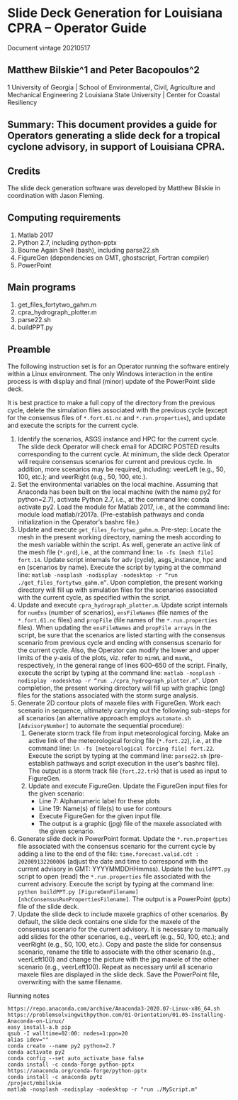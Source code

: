 # Slide Deck Generation for Louisiana CPRA – Operator Guide
Document vintage 20210517

## Matthew Bilskie^1 and Peter Bacopoulos^2

1 University of Georgia | School of Environmental, Civil, Agriculture and Mechanical Engineering
2 Louisiana State University | Center for Coastal Resiliency

## Summary: This document provides a guide for Operators generating a slide deck for a tropical cyclone advisory, in support of Louisiana CPRA.

## Credits
The slide deck generation software was developed by Matthew Bilskie in coordination with Jason Fleming.

## Computing requirements
1. Matlab 2017
2. Python 2.7, including python-pptx
3. Bourne Again Shell (bash), including parse22.sh
4. FigureGen (dependencies on GMT, ghostscript, Fortran compiler)
5. PowerPoint

## Main programs
1. get_files_fortytwo_gahm.m
2. cpra_hydrograph_plotter.m
3. parse22.sh
4. buildPPT.py

## Preamble
The following instruction set is for an Operator running the software entirely within a Linux environment. The only Windows interaction in the entire process is with display and final (minor) update of the PowerPoint slide deck.

It is best practice to make a full copy of the directory from the previous cycle, delete the simulation files associated with the previous cycle (except for the consensus files of `*.fort.61.nc` and `*.run.properties`), and update and execute the scripts for the current cycle.

1. Identify the scenarios, ASGS instance and HPC for the current cycle. The slide deck Operator will check email for ADCIRC POSTED results corresponding to the current cycle.  At minimum, the slide deck Operator will require consensus scenarios for current and previous cycle.  In addition, more scenarios may be required, including: veerLeft (e.g., 50, 100, etc.); and veerRight (e.g., 50, 100, etc.).
2. Set the environmental variables on the local machine. Assuming that Anaconda has been built on the local machine (with the name py2 for python=2.7), activate Python 2.7, i.e., at the command line: conda activate py2. Load the module for Matlab 2017, i.e., at the command line: module load matlab/r2017a. (Pre-establish pathways and conda initialization in the Operator’s bashrc file.)
3. Update and execute `get_files_fortytwo_gahm.m`. Pre-step: Locate the mesh in the present working directory, naming the mesh according to the mesh variable within the script.  As well, generate an active link of the mesh file (`*.grd`), i.e., at the command line: `ln -fs [mesh file] fort.14`. Update script internals for adv (cycle), asgs_instance, hpc and en (scenarios by name).  Execute the script by typing at the command line: `matlab -nosplash -nodisplay -nodesktop -r “run ./get_files_fortytwo_gahm.m”`. Upon completion, the present working directory will fill up with simulation files for the scenarios associated with the current cycle, as specified within the script.
4. Update and execute `cpra_hydrograph_plotter.m`. Update script internals for `numEns` (number of scenarios), `ensFileNames` (file names of the `*.fort.61.nc` files) and `propFile` (file names of the `*.run.properties` files). When updating the `ensFileNames` and `propFile arrays` in the script, be sure that the scenarios are listed starting with the consensus scenario from previous cycle and ending with consensus scenario for the current cycle. Also, the Operator can modify the lower and upper limits of the y-axis of the plots, viz. refer to `minWL` and `maxWL`, respectively, in the general range of lines 600–650 of the script. Finally, execute the script by typing at the command line: `matlab -nosplash -nodisplay -nodesktop -r “run ./cpra_hydrograph_plotter.m”`. Upon completion, the present working directory will fill up with graphic (png) files for the stations associated with the storm surge analysis.
5. Generate 2D contour plots of maxele files with FigureGen. Work each scenario in sequence, ultimately carrying out the following sub-steps for all scenarios (an alternative approach employs `automate.sh [AdvisoryNumber]` to automate the sequential procedure):
    1. Generate storm track file from input meteorological forcing. Make an active link of the meteorological forcing file (`*.fort.22`), i.e., at the command line: `ln -fs [meteorological forcing file] fort.22`.  Execute the script by typing at the command line: `parse22.sh` (pre-establish pathways and script execution in the user’s bashrc file). The output is a storm track file (`fort.22.trk`) that is used as input to FigureGen.
    2. Update and execute FigureGen. Update the FigureGen input files for the given scenario:
        - Line 7: Alphanumeric label for these plots
        - Line 19: Name(s) of file(s) to use for contours
        - Execute FigureGen for the given input file.
        - The output is a graphic (jpg) file of the maxele associated with the given scenario.
6. Generate slide deck in PowerPoint format. Update the `*.run.properties` file associated with the consensus scenario for the current cycle by adding a line to the end of the file: `time.forecast.valid.cdt : 202009132200006` (adjust the date and time to correspond with the current advisory in GMT: YYYYMMDDHHmmss). Update the `buildPPT.py` script to open (read) the `*.run.properties` file associated with the current advisory. Execute the script by typing at the command line: `python buildPPT.py [FigureGenFilename] [nhcConsensusRunPropertiesFilename]`. The output is a PowerPoint (pptx) file of the slide deck.
7. Update the slide deck to include maxele graphics of other scenarios. By default, the slide deck contains one slide for the maxele of the consensus scenario for the current advisory. It is necessary to manually add slides for the other scenarios, e.g., veerLeft (e.g., 50, 100, etc.); and veerRight (e.g., 50, 100, etc.). Copy and paste the slide for consensus scenario, rename the title to associate with the other scenario (e.g., veerLeft100) and change the picture with the jpg maxele of the other scenario (e.g., veerLeft100). Repeat as necessary until all scenario maxele files are displayed in the slide deck. Save the PowerPoint file, overwriting with the same filename.

Running notes
```
https://repo.anaconda.com/archive/Anaconda3-2020.07-Linux-x86_64.sh
https://problemsolvingwithpython.com/01-Orientation/01.05-Installing-Anaconda-on-Linux/
easy_install-a.b pip
qsub -I walltime=02:00: nodes=1:ppn=20
alias idev=""
conda create --name py2 python=2.7
conda activate py2
conda config --set auto_activate_base false
conda install -c conda-forge python-pptx
https://anaconda.org/conda-forge/python-pptx
conda install -c anaconda pytz
/project/mbilskie
matlab -nosplash -nodisplay -nodesktop -r "run ./MyScript.m"
```